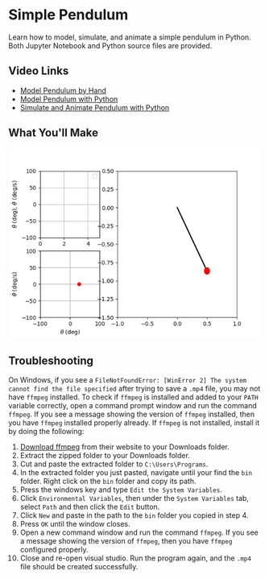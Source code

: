 # Simple Pendulum
Learn how to model, simulate, and animate a simple pendulum in Python. Both Jupyter Notebook and Python source files are provided. 

## Video Links
- [Model Pendulum by Hand](https://youtu.be/0PUrSlr6XCk)
- [Model Pendulum with Python](https://youtu.be/ZCzIoaGls4g)
- [Simulate and Animate Pendulum with Python](https://youtu.be/WNJJuSWfuTY)

## What You'll Make
<p align="center">
  <img src="simple_pendulum.gif" />
</p>

## Troubleshooting
On Windows, if you see a `FileNotFoundError: [WinError 2] The system cannot find the file specified` after trying to save a `.mp4` file, you may not have `ffmpeg` installed. To check if `ffmpeg` is installed and added to your `PATH` variable correctly, open a command prompt window and run the command `ffmpeg`. If you see a message showing the version of `ffmpeg` installed, then you have `ffmpeg` installed properly already. If `ffmpeg` is not installed, install it by doing the following:
1. [Download ffmpeg](https://www.ffmpeg.org/download.html) from their website to your Downloads folder.
2. Extract the zipped folder to your Downloads folder.
3. Cut and paste the extracted folder to `C:\Users\Programs`.
4. In the extracted folder you just pasted, navigate until your find the `bin` folder. Right click on the `bin` folder and copy its path. 
5. Press the windows key and type `Edit the System Variables`. 
6. Click `Environmental Variables`, then under the `System Variables` tab, select `Path` and then click the `Edit` button.
7. Click `New` and paste in the path to the `bin` folder you copied in step 4.
8. Press `OK` until the window closes.
9. Open a new command window and run the command `ffmpeg`. If you see a message showing the version of `ffmpeg`, then you have `ffmpeg` configured properly.
10. Close and re-open visual studio. Run the program again, and the `.mp4` file should be created successfully.
